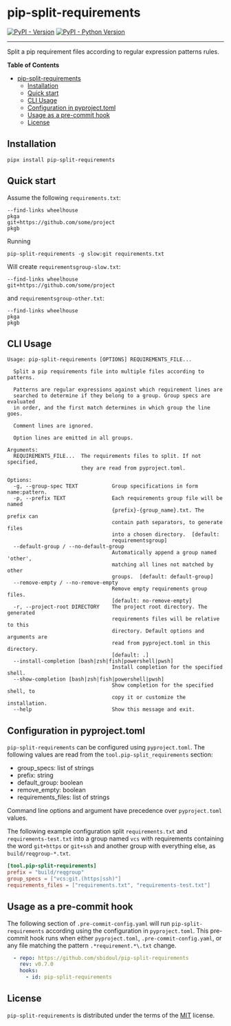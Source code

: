 # pip-split-requirements

[![PyPI - Version](https://img.shields.io/pypi/v/pip-split-requirements.svg)](https://pypi.org/project/pip-split-requirements)
[![PyPI - Python Version](https://img.shields.io/pypi/pyversions/pip-split-requirements.svg)](https://pypi.org/project/pip-split-requirements)

-----

Split a pip requirement files according to regular expression patterns rules.

**Table of Contents**

- [pip-split-requirements](#pip-split-requirements)
  - [Installation](#installation)
  - [Quick start](#quick-start)
  - [CLI Usage](#cli-usage)
  - [Configuration in pyproject.toml](#configuration-in-pyprojecttoml)
  - [Usage as a pre-commit hook](#usage-as-a-pre-commit-hook)
  - [License](#license)

## Installation

```console
pipx install pip-split-requirements
```

## Quick start

Assume the following `requirements.txt`:

```text
--find-links wheelhouse
pkga
git+https://github.com/some/project
pkgb
```

Running

```console
pip-split-requirements -g slow:git requirements.txt
```

Will create `requirementsgroup-slow.txt`:

```text
--find-links wheelhouse
git+https://github.com/some/project
```

and `requirementsgroup-other.txt`:

```text
--find-links wheelhouse
pkga
pkgb
```

## CLI Usage

```text
Usage: pip-split-requirements [OPTIONS] REQUIREMENTS_FILE...

  Split a pip requirements file into multiple files according to patterns.

  Patterns are regular expressions against which requirement lines are
  searched to determine if they belong to a group. Group specs are evaluated
  in order, and the first match determines in which group the line goes.

  Comment lines are ignored.

  Option lines are emitted in all groups.

Arguments:
  REQUIREMENTS_FILE...  The requirements files to split. If not specified,
                        they are read from pyproject.toml.

Options:
  -g, --group-spec TEXT           Group specifications in form name:pattern.
  -p, --prefix TEXT               Each requirements group file will be named
                                  {prefix}-{group_name}.txt. The prefix can
                                  contain path separators, to generate files
                                  into a chosen directory.  [default:
                                  requirementsgroup]
  --default-group / --no-default-group
                                  Automatically append a group named 'other',
                                  matching all lines not matched by other
                                  groups.  [default: default-group]
  --remove-empty / --no-remove-empty
                                  Remove empty requirements group files.
                                  [default: no-remove-empty]
  -r, --project-root DIRECTORY    The project root directory. The generated
                                  requirements files will be relative to this
                                  directory. Default options and arguments are
                                  read from pyproject.toml in this directory.
                                  [default: .]
  --install-completion [bash|zsh|fish|powershell|pwsh]
                                  Install completion for the specified shell.
  --show-completion [bash|zsh|fish|powershell|pwsh]
                                  Show completion for the specified shell, to
                                  copy it or customize the installation.
  --help                          Show this message and exit.
```

## Configuration in pyproject.toml

`pip-split-requirements` can be configured using `pyproject.toml`. The following values are read from the `tool.pip-split_requirements` section:

- group_specs: list of strings
- prefix: string
- default_group: boolean
- remove_empty: boolean
- requirements_files: list of strings

Command line options and argument have precedence over `pyproject.toml` values.

The following example configuration split `requirements.txt` and `requirements-test.txt`
into a group named `vcs` with requirements containing the word `git+https` or `git+ssh`
and another group with everything else, as `build/reqgroup-*.txt`.

```toml
[tool.pip-split-requirements]
prefix = "build/reqgroup"
group_specs = ["vcs:git.(https|ssh)"]
requirements_files = ["requirements.txt", "requirements-test.txt"]
```

## Usage as a pre-commit hook

The following section of `.pre-commit-config.yaml` will run `pip-split-requirements`
according using the configuration in `pyproject.toml`. This pre-commit hook runs when
either `pyproject.toml`, `.pre-commit-config.yaml`, or any file matching the pattern
`.*requirement.*\.txt` change.

```yaml
  - repo: https://github.com/sbidoul/pip-split-requirements
    rev: v0.7.0
    hooks:
      - id: pip-split-requirements
```

## License

`pip-split-requirements` is distributed under the terms of the
[MIT](https://spdx.org/licenses/MIT.html) license.

